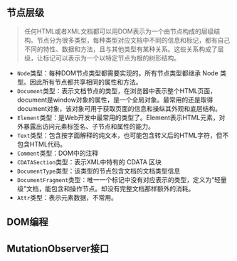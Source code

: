 ## 节点层级

> 任何HTML或者XML文档都可以用DOM表示为一个由节点构成的层级结构。节点分为很多类型，每种类型对应文档中不同的信息和标记，都有自己不同的特性、数据和方法，且与其他类型有某种关系。这些关系构成了层级，让标记可以表示为一个以特定节点为根的树形结构。



* `Node`类型：每种DOM节点类型都需要实现的。所有节点类型都继承 Node 类型。因此所有节点都共享相同的属性和方法。
* `Document`类型：表示文档节点的类型，在浏览器中表示整个HTML页面，document是window对象的属性，是一个全局对象。最常用的还是取得document对象，该对象可用于获取页面的信息和操纵其外观和底层结构。
* `Element`类型：是Web开发中最常用的类型了。Element表示HTML元素，对外暴露出访问元素标签名、子节点和属性的能力。
* `Text`类型：包含按字面解释的纯文本，也可能包含转义后的HTML字符，但不包含HTML代码。
* `Comment`类型：DOM中的注释
* `CDATASection`类型：表示XML中特有的 CDATA 区块
* `DocumentType`类型：该类型的节点包含文档的文档类型信息
* `DocumentFragment`类型：唯一一个标记中没有对应表示的类型，定义为“轻量级”文档，能包含和操作节点。却没有完整文档那样额外的消耗。
* `Attr`类型：表示元素数据，不常用。









## DOM编程













## MutationObserver接口

